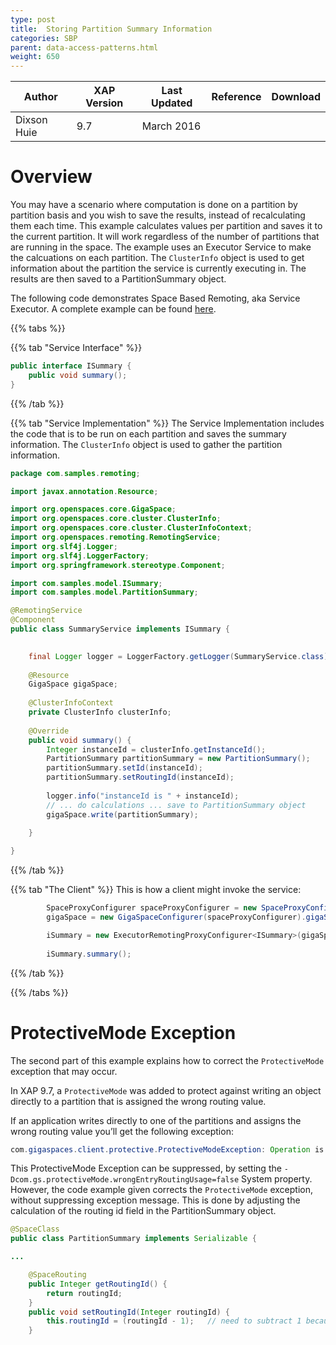 ```yaml
---
type: post
title:  Storing Partition Summary Information
categories: SBP
parent: data-access-patterns.html
weight: 650
---
```


|Author|XAP Version|Last Updated | Reference | Download |
|------|-----------|-------------|-----------|----------|
| Dixson Huie| 9.7 | March 2016 |    |    |
 

# Overview
You may have a scenario where computation is done on a partition by partition basis and you wish to save the results, instead of recalculating them each time. This example calculates values per partition and saves it to the current partition. It will work regardless of the number of partitions that are running in the space. The example uses an Executor Service to make the calcuations on each partition. The `ClusterInfo` object is used to get information about the partition the service is currently executing in. The results are then saved to a PartitionSummary object.

The following code demonstrates Space Based Remoting, aka Service Executor. A complete example can be found [here](/attachment_files/sbp/Store-Partition-Summary.zip).

{{% tabs %}}

{{% tab "Service Interface" %}}

```java
public interface ISummary {
    public void summary();
}
```

{{% /tab %}}

{{% tab "Service Implementation" %}}
The Service Implementation includes the code that is to be run on each partition and saves the summary information. The `ClusterInfo` object is used to gather the partition information.

```java
package com.samples.remoting;

import javax.annotation.Resource;

import org.openspaces.core.GigaSpace;
import org.openspaces.core.cluster.ClusterInfo;
import org.openspaces.core.cluster.ClusterInfoContext;
import org.openspaces.remoting.RemotingService;
import org.slf4j.Logger;
import org.slf4j.LoggerFactory;
import org.springframework.stereotype.Component;

import com.samples.model.ISummary;
import com.samples.model.PartitionSummary;

@RemotingService
@Component
public class SummaryService implements ISummary {

    
    final Logger logger = LoggerFactory.getLogger(SummaryService.class);
    
    @Resource
    GigaSpace gigaSpace;
    
    @ClusterInfoContext 
    private ClusterInfo clusterInfo; 
    
    @Override
    public void summary() {
        Integer instanceId = clusterInfo.getInstanceId();
        PartitionSummary partitionSummary = new PartitionSummary();
        partitionSummary.setId(instanceId);
        partitionSummary.setRoutingId(instanceId);
        
        logger.info("instanceId is " + instanceId);
        // ... do calculations ... save to PartitionSummary object
        gigaSpace.write(partitionSummary);
        
    }

}

```
{{% /tab %}}

{{% tab "The Client" %}}
This is how a client might invoke the service:

```java
        SpaceProxyConfigurer spaceProxyConfigurer = new SpaceProxyConfigurer(spaceName);
        gigaSpace = new GigaSpaceConfigurer(spaceProxyConfigurer).gigaSpace();

        iSummary = new ExecutorRemotingProxyConfigurer<ISummary>(gigaSpace, ISummary.class).broadcast(true).proxy();
        
        iSummary.summary();

```
{{% /tab %}}

{{% /tabs %}}

# ProtectiveMode Exception
The second part of this example explains how to correct the `ProtectiveMode` exception that may occur.

In XAP 9.7, a `ProtectiveMode` was added to protect against writing an object directly to a partition that is assigned the wrong routing value.

If an application writes directly to one of the partitions and assigns the wrong routing value you’ll get the following exception:

```java
com.gigaspaces.client.protective.ProtectiveModeException: Operation is rejected - the routing value in the written entry of type 'PartitionSummary' does not match this space partition id. The value within the entry's routing property named 'routingId' is 1 which matches partition id 2 while current partition id is 1...
```

This ProtectiveMode Exception can be suppressed, by setting the `-Dcom.gs.protectiveMode.wrongEntryRoutingUsage=false` System property. However, the code example given corrects the `ProtectiveMode` exception, without suppressing exception message. This is done by adjusting the calculation of the routing id field in the PartitionSummary object.

```java
@SpaceClass
public class PartitionSummary implements Serializable {

...

    @SpaceRouting
    public Integer getRoutingId() {
        return routingId;
    }
    public void setRoutingId(Integer routingId) {
        this.routingId = (routingId - 1);   // need to subtract 1 because objects are routed by routing value.hashCode % num. of partitions + 1
    }
```

